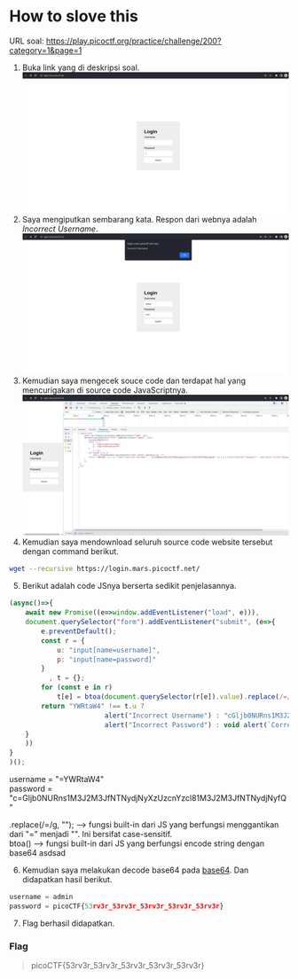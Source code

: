 # How to slove this

URL soal: https://play.picoctf.org/practice/challenge/200?category=1&page=1

1. Buka link yang di deskripsi soal. <br>
![gambar01](images/gambar01_WeExploit_12.png)
2. Saya mengiputkan sembarang kata. Respon dari webnya adalah *Incorrect Username*. <br>
![gambar02](images/gambar02_WeExploit_12.png)
3. Kemudian saya mengecek souce code dan terdapat hal yang mencurigakan di source code JavaScriptnya. <br>
![gambar03](images/gambar03_WeExploit_12.png)
4. Kemudian saya mendownload seluruh source code website tersebut dengan command berikut. <br>
```bash
wget --recursive https://login.mars.picoctf.net/
```
5. Berikut adalah code JSnya berserta sedikit penjelasannya. 
```jsx
(async()=>{
    await new Promise((e=>window.addEventListener("load", e))),
    document.querySelector("form").addEventListener("submit", (e=>{
        e.preventDefault();
        const r = {
            u: "input[name=username]",
            p: "input[name=password]"
        }
          , t = {};
        for (const e in r)
            t[e] = btoa(document.querySelector(r[e]).value).replace(/=/g, "");
        return "YWRtaW4" !== t.u ? 
                        alert("Incorrect Username") : "cGljb0NURns1M3J2M3JfNTNydjNyXzUzcnYzcl81M3J2M3JfNTNydjNyfQ" !== t.p ? 
                        alert("Incorrect Password") : void alert(`Correct Password! Your flag is ${atob(t.p)}.`)
    }
    ))
}
)();
```
username = "=YWRtaW4" <br>
password = "c=Gljb0NURns1M3J2M3JfNTNydjNyXzUzcnYzcl81M3J2M3JfNTNydjNyfQ"

.replace(/=/g, ""); --> fungsi built-in dari JS yang berfungsi menggantikan dari "=" menjadi "". Ini bersifat case-sensitif. <br>
btoa() --> fungsi built-in dari JS yang berfungsi encode string dengan base64
asdsad

6. Kemudian saya melakukan decode base64 pada [base64](https://www.base64decode.org/). Dan didapatkan hasil berikut. <br>
```jsx
username = admin
password = picoCTF{53rv3r_53rv3r_53rv3r_53rv3r_53rv3r}
```
7. Flag berhasil didapatkan.


### Flag
>picoCTF{53rv3r_53rv3r_53rv3r_53rv3r_53rv3r}



